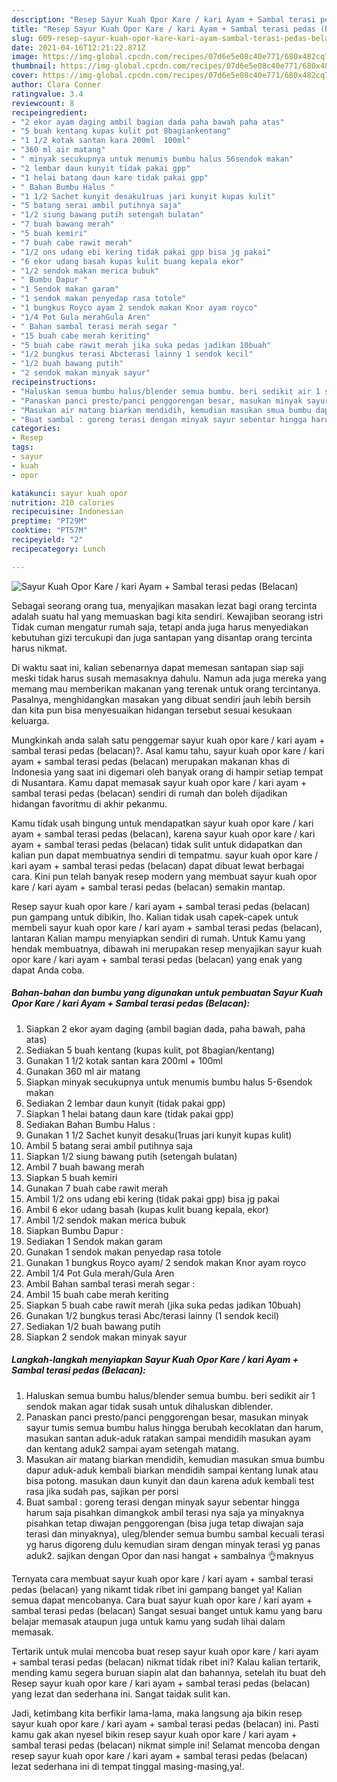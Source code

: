 ```yaml
---
description: "Resep Sayur Kuah Opor Kare / kari Ayam + Sambal terasi pedas (Belacan) yang enak dan Mudah Dibuat"
title: "Resep Sayur Kuah Opor Kare / kari Ayam + Sambal terasi pedas (Belacan) yang enak dan Mudah Dibuat"
slug: 609-resep-sayur-kuah-opor-kare-kari-ayam-sambal-terasi-pedas-belacan-yang-enak-dan-mudah-dibuat
date: 2021-04-16T12:21:22.871Z
image: https://img-global.cpcdn.com/recipes/07d6e5e08c40e771/680x482cq70/sayur-kuah-opor-kare-kari-ayam-sambal-terasi-pedas-belacan-foto-resep-utama.jpg
thumbnail: https://img-global.cpcdn.com/recipes/07d6e5e08c40e771/680x482cq70/sayur-kuah-opor-kare-kari-ayam-sambal-terasi-pedas-belacan-foto-resep-utama.jpg
cover: https://img-global.cpcdn.com/recipes/07d6e5e08c40e771/680x482cq70/sayur-kuah-opor-kare-kari-ayam-sambal-terasi-pedas-belacan-foto-resep-utama.jpg
author: Clara Conner
ratingvalue: 3.4
reviewcount: 8
recipeingredient:
- "2 ekor ayam daging ambil bagian dada paha bawah paha atas"
- "5 buah kentang kupas kulit pot 8bagiankentang"
- "1 1/2 kotak santan kara 200ml  100ml"
- "360 ml air matang"
- " minyak secukupnya untuk menumis bumbu halus 56sendok makan"
- "2 lembar daun kunyit tidak pakai gpp"
- "1 helai batang daun kare tidak pakai gpp"
- " Bahan Bumbu Halus "
- "1 1/2 Sachet kunyit desaku1ruas jari kunyit kupas kulit"
- "5 batang serai ambil putihnya saja"
- "1/2 siung bawang putih setengah bulatan"
- "7 buah bawang merah"
- "5 buah kemiri"
- "7 buah cabe rawit merah"
- "1/2 ons udang ebi kering tidak pakai gpp bisa jg pakai"
- "6 ekor udang basah kupas kulit buang kepala ekor"
- "1/2 sendok makan merica bubuk"
- " Bumbu Dapur "
- "1 Sendok makan garam"
- "1 sendok makan penyedap rasa totole"
- "1 bungkus Royco ayam 2 sendok makan Knor ayam royco"
- "1/4 Pot Gula merahGula Aren"
- " Bahan sambal terasi merah segar "
- "15 buah cabe merah keriting"
- "5 buah cabe rawit merah jika suka pedas jadikan 10buah"
- "1/2 bungkus terasi Abcterasi lainny 1 sendok kecil"
- "1/2 buah bawang putih"
- "2 sendok makan minyak sayur"
recipeinstructions:
- "Haluskan semua bumbu halus/blender semua bumbu. beri sedikit air 1 sendok makan agar tidak susah untuk dihaluskan diblender."
- "Panaskan panci presto/panci penggorengan besar, masukan minyak sayur tumis semua bumbu halus hingga berubah kecoklatan dan harum, masukan santan aduk-aduk ratakan sampai mendidih masukan ayam dan kentang aduk2 sampai ayam setengah matang."
- "Masukan air matang biarkan mendidih, kemudian masukan smua bumbu dapur aduk-aduk kembali biarkan mendidih sampai kentang lunak atau bisa potong. masukan daun kunyit dan daun karena aduk kembali test rasa jika sudah pas, sajikan per porsi"
- "Buat sambal : goreng terasi dengan minyak sayur sebentar hingga harum saja pisahkan dimangkok ambil terasi nya saja ya minyaknya pisahkan tetap diwajan penggorengan (bisa juga tetap diwajan saja terasi dan minyaknya), uleg/blender semua bumbu sambal kecuali terasi yg harus digoreng dulu kemudian siram dengan minyak terasi yg panas aduk2. sajikan dengan Opor dan nasi hangat + sambalnya 👌maknyus"
categories:
- Resep
tags:
- sayur
- kuah
- opor

katakunci: sayur kuah opor 
nutrition: 210 calories
recipecuisine: Indonesian
preptime: "PT29M"
cooktime: "PT57M"
recipeyield: "2"
recipecategory: Lunch

---
```



![Sayur Kuah Opor Kare / kari Ayam + Sambal terasi pedas (Belacan)](https://img-global.cpcdn.com/recipes/07d6e5e08c40e771/680x482cq70/sayur-kuah-opor-kare-kari-ayam-sambal-terasi-pedas-belacan-foto-resep-utama.jpg)

Sebagai seorang orang tua, menyajikan masakan lezat bagi orang tercinta adalah suatu hal yang memuaskan bagi kita sendiri. Kewajiban seorang istri Tidak cuman mengatur rumah saja, tetapi anda juga harus menyediakan kebutuhan gizi tercukupi dan juga santapan yang disantap orang tercinta harus nikmat.

Di waktu  saat ini, kalian sebenarnya dapat memesan santapan siap saji meski tidak harus susah memasaknya dahulu. Namun ada juga mereka yang memang mau memberikan makanan yang terenak untuk orang tercintanya. Pasalnya, menghidangkan masakan yang dibuat sendiri jauh lebih bersih dan kita pun bisa menyesuaikan hidangan tersebut sesuai kesukaan keluarga. 



Mungkinkah anda salah satu penggemar sayur kuah opor kare / kari ayam + sambal terasi pedas (belacan)?. Asal kamu tahu, sayur kuah opor kare / kari ayam + sambal terasi pedas (belacan) merupakan makanan khas di Indonesia yang saat ini digemari oleh banyak orang di hampir setiap tempat di Nusantara. Kamu dapat memasak sayur kuah opor kare / kari ayam + sambal terasi pedas (belacan) sendiri di rumah dan boleh dijadikan hidangan favoritmu di akhir pekanmu.

Kamu tidak usah bingung untuk mendapatkan sayur kuah opor kare / kari ayam + sambal terasi pedas (belacan), karena sayur kuah opor kare / kari ayam + sambal terasi pedas (belacan) tidak sulit untuk didapatkan dan kalian pun dapat membuatnya sendiri di tempatmu. sayur kuah opor kare / kari ayam + sambal terasi pedas (belacan) dapat dibuat lewat berbagai cara. Kini pun telah banyak resep modern yang membuat sayur kuah opor kare / kari ayam + sambal terasi pedas (belacan) semakin mantap.

Resep sayur kuah opor kare / kari ayam + sambal terasi pedas (belacan) pun gampang untuk dibikin, lho. Kalian tidak usah capek-capek untuk membeli sayur kuah opor kare / kari ayam + sambal terasi pedas (belacan), lantaran Kalian mampu menyiapkan sendiri di rumah. Untuk Kamu yang hendak membuatnya, dibawah ini merupakan resep menyajikan sayur kuah opor kare / kari ayam + sambal terasi pedas (belacan) yang enak yang dapat Anda coba.

<!--inarticleads1-->

##### Bahan-bahan dan bumbu yang digunakan untuk pembuatan Sayur Kuah Opor Kare / kari Ayam + Sambal terasi pedas (Belacan):

1. Siapkan 2 ekor ayam daging (ambil bagian dada, paha bawah, paha atas)
1. Sediakan 5 buah kentang (kupas kulit, pot 8bagian/kentang)
1. Gunakan 1 1/2 kotak santan kara 200ml + 100ml
1. Gunakan 360 ml air matang
1. Siapkan  minyak secukupnya untuk menumis bumbu halus 5-6sendok makan
1. Sediakan 2 lembar daun kunyit (tidak pakai gpp)
1. Siapkan 1 helai batang daun kare (tidak pakai gpp)
1. Sediakan  Bahan Bumbu Halus :
1. Gunakan 1 1/2 Sachet kunyit desaku(1ruas jari kunyit kupas kulit)
1. Ambil 5 batang serai ambil putihnya saja
1. Siapkan 1/2 siung bawang putih (setengah bulatan)
1. Ambil 7 buah bawang merah
1. Siapkan 5 buah kemiri
1. Gunakan 7 buah cabe rawit merah
1. Ambil 1/2 ons udang ebi kering (tidak pakai gpp) bisa jg pakai
1. Ambil 6 ekor udang basah (kupas kulit buang kepala, ekor)
1. Ambil 1/2 sendok makan merica bubuk
1. Siapkan  Bumbu Dapur :
1. Sediakan 1 Sendok makan garam
1. Gunakan 1 sendok makan penyedap rasa totole
1. Gunakan 1 bungkus Royco ayam/ 2 sendok makan Knor ayam royco
1. Ambil 1/4 Pot Gula merah/Gula Aren
1. Ambil  Bahan sambal terasi merah segar :
1. Ambil 15 buah cabe merah keriting
1. Siapkan 5 buah cabe rawit merah (jika suka pedas jadikan 10buah)
1. Gunakan 1/2 bungkus terasi Abc/terasi lainny (1 sendok kecil)
1. Sediakan 1/2 buah bawang putih
1. Siapkan 2 sendok makan minyak sayur




<!--inarticleads2-->

##### Langkah-langkah menyiapkan Sayur Kuah Opor Kare / kari Ayam + Sambal terasi pedas (Belacan):

1. Haluskan semua bumbu halus/blender semua bumbu. beri sedikit air 1 sendok makan agar tidak susah untuk dihaluskan diblender.
1. Panaskan panci presto/panci penggorengan besar, masukan minyak sayur tumis semua bumbu halus hingga berubah kecoklatan dan harum, masukan santan aduk-aduk ratakan sampai mendidih masukan ayam dan kentang aduk2 sampai ayam setengah matang.
1. Masukan air matang biarkan mendidih, kemudian masukan smua bumbu dapur aduk-aduk kembali biarkan mendidih sampai kentang lunak atau bisa potong. masukan daun kunyit dan daun karena aduk kembali test rasa jika sudah pas, sajikan per porsi
1. Buat sambal : goreng terasi dengan minyak sayur sebentar hingga harum saja pisahkan dimangkok ambil terasi nya saja ya minyaknya pisahkan tetap diwajan penggorengan (bisa juga tetap diwajan saja terasi dan minyaknya), uleg/blender semua bumbu sambal kecuali terasi yg harus digoreng dulu kemudian siram dengan minyak terasi yg panas aduk2. sajikan dengan Opor dan nasi hangat + sambalnya 👌maknyus




Ternyata cara membuat sayur kuah opor kare / kari ayam + sambal terasi pedas (belacan) yang nikamt tidak ribet ini gampang banget ya! Kalian semua dapat mencobanya. Cara buat sayur kuah opor kare / kari ayam + sambal terasi pedas (belacan) Sangat sesuai banget untuk kamu yang baru belajar memasak ataupun juga untuk kamu yang sudah lihai dalam memasak.

Tertarik untuk mulai mencoba buat resep sayur kuah opor kare / kari ayam + sambal terasi pedas (belacan) nikmat tidak ribet ini? Kalau kalian tertarik, mending kamu segera buruan siapin alat dan bahannya, setelah itu buat deh Resep sayur kuah opor kare / kari ayam + sambal terasi pedas (belacan) yang lezat dan sederhana ini. Sangat taidak sulit kan. 

Jadi, ketimbang kita berfikir lama-lama, maka langsung aja bikin resep sayur kuah opor kare / kari ayam + sambal terasi pedas (belacan) ini. Pasti kamu gak akan nyesel bikin resep sayur kuah opor kare / kari ayam + sambal terasi pedas (belacan) nikmat simple ini! Selamat mencoba dengan resep sayur kuah opor kare / kari ayam + sambal terasi pedas (belacan) lezat sederhana ini di tempat tinggal masing-masing,ya!.

